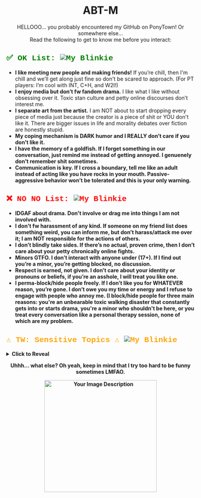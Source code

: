 <div align="center">
  <h1>ABT-M</h1>
  <p>HELLOOO... you probably encountered my GitHub on PonyTown! Or somewhere else...<br>
  Read the following to get to know me before you interact:</p>
</div>

<div align="left">
  <h2 style="color: green; font-family: 'Courier New', Courier, monospace;">✅ OK List: <img src="https://i.imgur.com/Z3TrtGJ.gif" alt="My Blinkie"></h2>
  <ul>
    <li><strong>I like meeting new people and making friends!</strong> If you’re chill, then I'm chill and we’ll get along just fine so don't be scared to approach. (For PT players: I’m cool with INT, C+H, and W2I!)</li>
    <li><strong>I enjoy media but don’t fw fandom drama.</strong> I like what I like without obsessing over it. Toxic stan culture and petty online discourses don’t interest me.</li>
    <li><strong>I separate art from the artist.</strong> I am NOT about to start dropping every piece of media just because the creator is a piece of shit or YOU don't like it. There are bigger issues in life and morality debates over fiction are honestly stupid.</li>
    <li><strong>My coping mechanism is DARK humor and I REALLY don’t care if you don’t like it.</li>
    <li><strong>I have the memory of a goldfish.</strong> If I forget something in our conversation, just remind me instead of getting annoyed. I genuenely don't remember shit sometimes.</li>
    <li><strong>Communication is key.</strong> If I cross a boundary, tell me like an adult instead of acting like you have rocks in your mouth. Passive-aggressive behavior won’t be tolerated and this is your only warning.</li>
  </ul>
</div>

<div align="left">
  <h2 style="color: red; font-family: 'Courier New', Courier, monospace;">❌ NO NO List: <img src="https://blinkies.cafe/b/display/0106-vicioussmiley.gif" alt="My Blinkie"> </h2>

  <ul>
    <li><strong>IDGAF about drama.</strong> Don't involve or drag me into things I am not involved with.</li>
    <li><strong>I don't fw harassment of any kind.</strong> If someone on my friend list does something weird, you can inform me, but don’t harass/attack me over it; I am NOT responsible for the actions of others.</li>
    <li><strong>I don’t blindly take sides.</strong> If there’s no actual, proven crime, then I don’t care about your petty chronically online fights.</li>
    <li><strong>Minors GTFO.</strong> I don’t interact with anyone under (17+). If I find out you’re a minor, you’re getting blocked, no discussion.</li>
    <li><strong>Respect is earned, not given.</strong> I don’t care about your identity or pronouns or beliefs, if you’re an asshole, I will treat you like one.</li>
    <li><strong>I perma-block/hide people freely.</strong> If I don’t like you for WHATEVER reason, you’re gone. I don’t owe you my time or energy and I refuse to engage with people who annoy me. (I block/hide people for three main reasons: you're an unbearable toxic walking disaster that <strong>constantly</strong> gets into or starts drama, you're a minor who shouldn't be here, or you treat every conversation like a personal therapy session, none of which are my problem.</li>
  </ul>
</div>

<div align="left">
  <h2 style="color: orange; font-family: 'Courier New', Courier, monospace;">⚠️ TW: Sensitive Topics ⚠ <img src="https://i.imgur.com/M4jLcor.gif" alt="My Blinkie">
</h2>
  <details>
    <summary>Click to Reveal</summary>
    <ul>
      <li><strong>I’m neurodivergent</strong> (+CPTSD, GAD, Agoraphobia). I’m guarded at first but will open up if I trust you over time.</li>
      <li><strong>I have severe trauma from multiple things (SA included)</strong> but I rarely bring those up, and even if I happen to, you are by no means obligated to tiptoe or filter yourself around me. None of my friends do and I prefer it that way. Be yourselves.</li>
      <li><strong>I'm adding this section ONLY for the sake of letting people know what they're dealing with. That being said, don’t act like you have the "moral high ground" over my own experiences or how I cope with them. I also don't owe you the details of my trauma because at the end of the day it's <a href="https://i.imgur.com/JnWGkGm.mp4">✨none of your business✨</a>.</li>
      <li><strong>I am NOT American.</strong> I'm Slavic (Eastern European), and I do NOT care about American culture, social norms, or politics. If you think everyone should conform/courtesy to your standards, DNI.</li>
      <li><strong>I’m a LaVeyan Satanist.</strong> I don’t believe in God, the Bible, or Christianity. If that bothers you, DNI.</li>
      <li><strong>If you’re overly sensitive or easily triggered, don’t interact.</strong> I make my own judgements based on your behaviour + I’m blunt and unfiltered. So if that’s a problem, just DNI.</li>
      <li><strong>Bonus DNI if you don't agree with <a href="https://i.imgur.com/xkHZT1l.jpeg">THIS</a> as well.</li>
    </ul>
  </details>
</div>

<div align="center">
  <p><strong>Uhhh... what else? Oh yeah, keep in mind that I try too hard to be funny sometimes LMFAO.</strong></p>
  <img src="https://i.imgur.com/63uaJvl.png" alt="Your Image Description" width="300">
</div>
